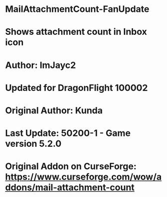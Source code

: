 # MailAttachmentCount-FanUpdate
# Shows attachment count in Inbox icon
# Author: ImJayc2
# Updated for DragonFlight 100002
# Original Author: Kunda
# Last Update: 50200-1 - Game version 5.2.0
# Original Addon on CurseForge: https://www.curseforge.com/wow/addons/mail-attachment-count
